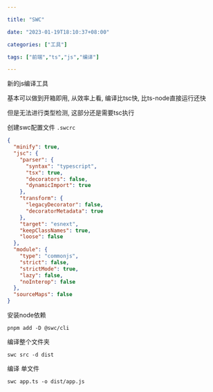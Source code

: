 ```yaml
---

title: "SWC"

date: "2023-01-19T18:10:37+08:00"

categories: ["工具"]

tags: ["前端","ts","js","编译"]

---
```


新的js编译工具

基本可以做到开箱即用, 从效率上看, 编译比tsc快, 比ts-node直接运行还快

但是无法进行类型检测, 这部分还是需要tsc执行

创建swc配置文件
```.swcrc```
```json
{
  "minify": true,
  "jsc": {
    "parser": {
      "syntax": "typescript",
      "tsx": true,
      "decorators": false,
      "dynamicImport": true
    },
    "transform": {
      "legacyDecorator": false,
      "decoratorMetadata": true
    },
    "target": "esnext",
    "keepClassNames": true,
    "loose": false
  },
  "module": {
    "type": "commonjs",
    "strict": false,
    "strictMode": true,
    "lazy": false,
    "noInterop": false
  },
  "sourceMaps": false
}
```

安装node依赖 
```shell 
pnpm add -D @swc/cli
```

编译整个文件夹 
```shell
swc src -d dist
```
编译 单文件
```shell
swc app.ts -o dist/app.js
```